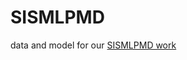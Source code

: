 # SISMLPMD
data and model for our [SISMLPMD work](https://chemrxiv.org/engage/chemrxiv/article-details/64db7a7369bfb8925af78eea)

